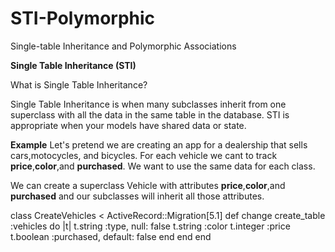 # STI-Polymorphic
Single-table Inheritance and Polymorphic Associations

<strong> Single Table Inheritance (STI) </strong>

What is Single Table Inheritance?

Single Table Inheritance is when many subclasses inherit from one superclass with all the data in the same table in the database.
STI is appropriate when your models have shared data or state.


<strong>Example</strong>
Let's pretend we are creating an app for a dealership that sells cars,motocycles, and bicycles.
For each vehicle we cant to track <strong>price</strong>,<strong>color</strong>,and <strong>purchased</strong>.
We want to use the same data for each class.

We can create a superclass Vehicle with attributes <strong>price</strong>,<strong>color</strong>,and <strong>purchased</strong> and our subclasses will inherit all those attributes.

<div>class CreateVehicles < ActiveRecord::Migration[5.1]
  def change                           
    create_table :vehicles do |t|                             
      t.string :type, null: false                         
      t.string :color                             
      t.integer :price                            
      t.boolean :purchased, default: false                                                      
    end                         
  end                       
end</div>
